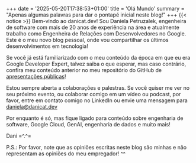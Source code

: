 +++
date = '2025-05-20T17:38:53+01:00'
title = 'Olá Mundo'
summary = "Apenas algumas palavras para dar o pontapé inicial neste blog!"
+++
{{< notice >}}
Bem-vindo ao danicat.dev! Sou Daniela Petruzalek, engenheira de software com mais de 20 anos de experiência na área e atualmente trabalho como Engenheira de Relações com Desenvolvedores no Google. Este é o meu novo blog pessoal, onde vou compartilhar os últimos desenvolvimentos em tecnologia!

Se você já está familiarizado com o meu conteúdo da época em que eu era Google Developer Expert, talvez saiba o que esperar, mas caso contrário, confira meu conteúdo anterior no meu repositório do GitHub de [apresentações públicas](https://github.com/danicat/public-speaking)!

Estou sempre aberta a colaborações e palestras. Se você quiser me ver no seu próximo evento, ou colaborar comigo em um vídeo ou podcast, por favor, entre em contato comigo no LinkedIn ou envie uma mensagem para [daniela@danicat.dev](mailto:daniela@danicat.dev)

Por enquanto é só, mas fique ligado para conteúdo sobre engenharia de software, Google Cloud, GenAI, engenharia de dados e muito mais!

Dani =^.^=

P.S.: Por favor, note que as opiniões escritas neste blog são minhas e não representam as opiniões do meu empregador! ^^
